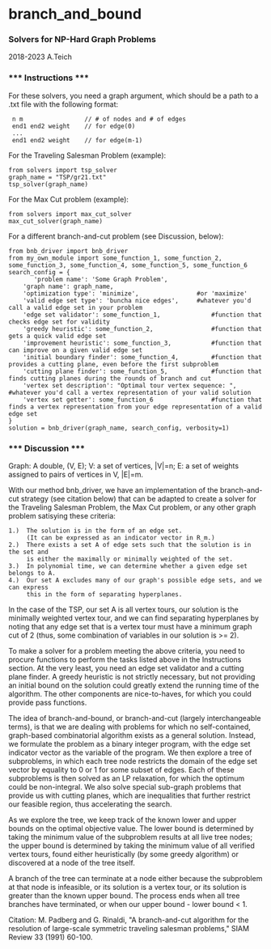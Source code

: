 # branch_and_bound
### Solvers for NP-Hard Graph Problems  
2018-2023 A.Teich

### *** Instructions ***  
For these solvers, you need a graph argument, which should be a path to a .txt file with the following format:

     n m                 // # of nodes and # of edges  
     end1 end2 weight    // for edge(0)  
     ...    
     end1 end2 weight    // for edge(m-1)   
   
For the Traveling Salesman Problem (example):   
    
    from solvers import tsp_solver
    graph_name = "TSP/gr21.txt"
    tsp_solver(graph_name)
   
For the Max Cut problem (example):     
    
    from solvers import max_cut_solver
    max_cut_solver(graph_name)
        
For a different branch-and-cut problem (see Discussion, below):   
    
    from bnb_driver import bnb_driver
    from my_own_module import some_function_1, some_function_2, some_function_3, some_function_4, some_function_5, some_function_6 
    search_config = { 
           'problem name': 'Some Graph Problem',
        'graph name': graph_name,
        'optimization type': 'minimize',                #or 'maximize'
        'valid edge set type': 'buncha nice edges',     #whatever you'd call a valid edge set in your problem
        'edge set validator': some_function_1,              #function that checks edge set for validity 
        'greedy heuristic': some_function_2,                #function that gets a quick valid edge set
        'improvement heuristic': some_function_3,           #function that can improve on a given valid edge set
        'initial boundary finder': some_function_4,         #function that provides a cutting plane, even before the first subproblem
        'cutting plane finder': some_function_5,            #function that finds cutting planes during the rounds of branch and cut
        'vertex set description': "Optimal tour vertex sequence: ",     #whatever you'd call a vertex representation of your valid solution
        'vertex set getter': some_function_6                #function that finds a vertex representation from your edge representation of a valid edge set
    }
    solution = bnb_driver(graph_name, search_config, verbosity=1)

### *** Discussion ***   
Graph: A double, (V, E); V: a set of vertices, |V|=n; E: a set of weights assigned to pairs of vertices in V, |E|=m.   
   
With our method bnb_driver, we have an implementation of the branch-and-cut strategy (see citation below) that can be adapted to create a solver for the Traveling Salesman Problem, the Max Cut problem, or any other graph problem satisying these criteria:    
   
    1.)  The solution is in the form of an edge set.    
         (It can be expressed as an indicator vector in R_m.)   
    2.)  There exists a set A of edge sets such that the solution is in the set and    
         is either the maximally or minimally weighted of the set.   
    3.)  In polynomial time, we can determine whether a given edge set belongs to A.   
    4.)  Our set A excludes many of our graph's possible edge sets, and we can express    
         this in the form of separating hyperplanes.    

In the case of the TSP, our set A is all vertex tours, our solution is the minimally weighted vertex tour, and we can find separating hyperplanes by noting that any edge set that is a vertex tour must have a minimum graph cut of 2 (thus, some combination of variables in our solution is >= 2).

To make a solver for a problem meeting the above criteria, you need to procure functions to perform the tasks listed above in the Instructions section. At the very least, you need an edge set validator and a cutting plane finder. A greedy heuristic is not strictly necessary, but not providing an initial bound on the solution could greatly extend the running time of the algorithm. The other components are nice-to-haves, for which you could provide pass functions. 

The idea of branch-and-bound, or branch-and-cut (largely interchangeable terms), is that we are dealing with problems for which no self-contained, graph-based combinatorial algorithm exists as a general solution. Instead, we formulate the problem as a binary integer program, with the edge set indicator vector as the variable of the program. We then explore a tree of subproblems, in which each tree node restricts the domain of the edge set vector by equality to 0 or 1 for some subset of edges. Each of these subproblems is then solved as an LP relaxation, for which the optimum could be non-integral. We also solve special sub-graph problems that provide us with cutting planes, which are inequalities that further restrict our feasible region, thus accelerating the search.

As we explore the tree, we keep track of the known lower and upper bounds on the optimal objective value. The lower bound is determined by taking the minimum value of the subproblem results at all live tree nodes; the upper bound is determined by taking the minimum value of all verified vertex tours, found either heuristically (by some greedy algorithm) or discovered at a node of the tree itself.

A branch of the tree can terminate at a node either because the subproblem at that node is infeasible, or its solution is a vertex tour, or its solution is greater than the known upper bound. The process ends when all tree branches have terminated, or when our upper bound - lower bound < 1.

Citation:
 M. Padberg and G. Rinaldi, "A branch-and-cut algorithm for the resolution of large-scale symmetric traveling salesman problems," SIAM Review 33 (1991) 60-100.
 




